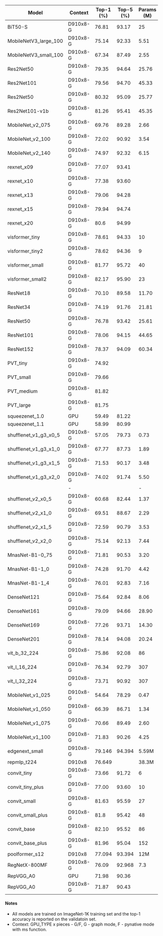 | Model           | Context   |  Top-1 (%)  | Top-5 (%)  |  Params (M)    | Train T. | Infer T. |  Download | Config | Log |
|-----------------|-----------|-------|-------|------------|-------|--------|---|--------|--------------|
|    BiT50-S   | D910x8-G |   76.81   |   93.17   |    25     | 651s/step  |             | [model](https://download.mindspore.cn/toolkits/mindcv/bit/BiTresnet50.ckpt) | [cfg](https://github.com/mindspore-lab/mindcv/blob/main/configs/BigTransfer/BiT50_ascend.yaml) |  |
| MobileNetV3_large_100 | D910x8-G | 75.14     | 92.33     | 5.51       | 225s/epoch |          |  |  |  |
| MobileNetV3_small_100 | D910x8-G | 67.34     | 87.49     | 2.55       | 118s/epoch |          |  |  |  |
| Res2Net50      | D910x8-G | 79.35     | 94.64     | 25.76      | 246s/epoch | 28.5ms/step |  |  |  |
| Res2Net101     | D910x8-G | 79.56     | 94.70     | 45.33      | 467s/epoch | 46.0ms/step |  |  |  |
| Res2Net50      | D910x8-G | 80.32     | 95.09     | 25.77      | 250s/epoch | 29.6ms/step |  |  |  |
| Res2Net101-v1b | D910x8-G | 81.26     | 95.41     | 45.35      | 435s/epoch | 42.4ms/step |  |  |  |
| MobileNet_v2_075 | D910x8-G | 69.76       | 89.28      | 2.66           | 106s/epoch |        |  |  |  |
| MobileNet_v2_100 | D910x8-G | 72.02       | 90.92      | 3.54           | 98s/epoch |        |  |  |  |
| MobileNet_v2_140 | D910x8-G | 74.97       | 92.32      | 6.15           | 157s/epoch |        |  |  |  |
| rexnet_x09 | D910x8-G | 77.07 | 93.41    |      |   |   |   |  |  |
| rexnet_x10 | D910x8-G | 77.38 | 93.60    |       |   |   |   |  |  |
| rexnet_x13 | D910x8-G | 79.06 | 94.28 |  |   |   |   |  |  |
| rexnet_x15 | D910x8-G | 79.94 | 94.74  |   |   |   |   |  |  |
| rexnet_x20 | D910x8-G | 80.6 | 94.99  |   |   |   |   |  |  |
| visformer_tiny   | D910x8-G  | 78.61       | 94.33      | 10             | 353s/epoch | 10.9ms/step |  |  |  |
| visformer_tiny2  | D910x8-G  | 78.62       | 94.36      | 9              | 390s/epoch | 11.5ms/step |  |  |  |
| visformer_small  | D910x8-G  | 81.77       | 95.72      | 40             | 440s/epoch | 15.3ms/step |  |  |  |
| visformer_small2 | D910x8-G  | 82.17       | 95.90      | 23             | 450s/epoch | 19.2ms/step |  |  |  |
| ResNet18 | D910x8-G | 70.10 | 89.58 | 11.70 | 118s/epoch |  |  |  |  |
| ResNet34 | D910x8-G | 74.19 | 91.76 | 21.81 | 122s/epoch |  |  |  |  |
| ResNet50 | D910x8-G | 76.78 | 93.42 | 25.61 | 213s/epoch |  |  |  |  |
| ResNet101 | D910x8-G | 78.06 | 94.15 | 44.65 | 327s/epoch |  |  |  |  |
| ResNet152 | D910x8-G | 78.37 | 94.09 | 60.34 | 456s/epoch |  |  |  |  |
| PVT_tiny | D910x8-G | 74.92     |       |        | 433s/epoch | 16ms/step |  |  |  |
| PVT_small | D910x8-G | 79.66   |      |       | 538s/epoch | 30ms/step |  |  |  |
| PVT_medium | D910x8-G | 81.82      |       |         | 766s/epoch |47ms/step  |  |  |  |
| PVT_large | D910x8-G | 81.75     |       |        | 1074s/epoch | 67ms/step|  |  |  |
| squeezenet_1.0 | GPU | 59.49   | 81.22 |   |   |   |  |  |  |
| squeezenet_1.1 | GPU | 58.99 |   80.99 |   |   |   |  |  |  |
| shufflenet_v1_g3_x0_5 | D910x8-G     | 57.05     | 79.73     | 0.73       | 169s/epoch |          |  |  |  |
| shufflenet_v1_g3_x1_0 | D910x8-G     | 67.77     | 87.73     | 1.89       | 192s/epoch |          |  |  |  |
| shufflenet_v1_g3_x1_5 | D910x8-G     | 71.53     | 90.17     | 3.48       | 303s/epoch |          |  |  |  |
| shufflenet_v1_g3_x2_0 | D910x8-G     | 74.02     | 91.74     | 5.50       | 232s/epoch |          |  |  |  |
|  | - |  |  | - | - | - |  |  |  |
| shufflenet_v2_x0_5 | D910x8-G | 60.68     | 82.44     | 1.37       | 99s/epoch  |          |  |  |  |
| shufflenet_v2_x1_0 | D910x8-G | 69.51     | 88.67     | 2.29       | 101s/epoch |          |  |  |  |
| shufflenet_v2_x1_5 | D910x8-G | 72.59     | 90.79     | 3.53       | 125s/epoch |          |  |  |  |
| shufflenet_v2_x2_0 | D910x8-G | 75.14     | 92.13     | 7.44       | 149s/epoch |          |  |  |  |
| MnasNet-B1-0_75 |  D910x8-G  | 71.81 | 90.53 | 3.20 |  96s/epoch  |  |  |     |  |
| MnasNet-B1-1_0 |  D910x8-G  | 74.28 | 91.70 | 4.42 | 96s/epoch | |  |     |  |
| MnasNet-B1-1_4 | D910x8-G | 76.01 | 92.83 | 7.16 | 121s/epoch | |  |  |  |
| DenseNet121 | D910x8-G | 75.64     | 92.84     | 8.06       | 238s/epoch | 6.7ms/step |  |  |  |
| DenseNet161 | D910x8-G | 79.09     | 94.66     | 28.90      | 472s/epoch | 8.7ms/step |  |  |  |
| DenseNet169 | D910x8-G | 77.26 | 93.71 | 14.30 | 313s/epoch | 7.4ms/step |  |  |  |
| DenseNet201 | D910x8-G | 78.14 | 94.08 | 20.24 | 394s/epoch | 7.9ms/step |  |  |  |
| vit_b_32_224 | D910x8-G |   75.86   |   92.08   |    86     | 619ms/step | 11.6ms/step | [model](https://download.mindspore.cn/toolkits/mindcv/vit/vit_b_32_224.ckpt) | [cfg](https://github.com/mindspore-lab/mindcv/blob/main/configs/vit/vit_b32_224_ascend.yaml) |  |
| vit_l_16_224 | D910x8-G |   76.34   |   92.79   |    307    | 632ms/step | 5.37ms/step | [model](https://download.mindspore.cn/toolkits/mindcv/vit/vit_l_16_224.ckpt) | [cfg](https://github.com/mindspore-lab/mindcv/blob/main/configs/vit/vit_l16_224_ascend.yaml) |  |
| vit_l_32_224 | D910x8-G |   73.71   |   90.92   |    307    | 534ms/step | 6.22ms/step | [model](https://download.mindspore.cn/toolkits/mindcv/vit/vit_l_32_224.ckpt) | [cfg](https://github.com/mindspore-lab/mindcv/blob/main/configs/vit/vit_l32_224_ascend.yaml) |  |
| MobileNet_v1_025 | D910x8-G | 54.64       | 78.29      | 0.47           | 113s/epoch |        |  |  |  |
| MobileNet_v1_050 | D910x8-G | 66.39       | 86.71      | 1.34           | 120s/epoch |        |  |  |  |
| MobileNet_v1_075 | D910x8-G | 70.66       | 89.49      | 2.60           | 128s/epoch |        |  |  |  |
| MobileNet_v1_100 | D910x8-G | 71.83       | 90.26      | 4.25           | 130s/epoch |        |  |  |  |
| edgenext_small | D910x8-G | 79.146     | 94.394     | 5.59M       | 518s/epoch |  |  |  |  |
| repmlp_t224 | D910x8 | 76.649     |      | 38.3M       | 1011s/epoch | 15.8ms/step |  |  |  |
| convit_tiny      | D910x8-G  | 73.66       | 91.72      | 6              | 243s/epoch | 50.7ms/step | [model](https://download.mindspore.cn/toolkits/mindcv/convit/convit_tiny.ckpt) | [cfg](configs/convit/convit_tiny_ascend.yaml) |  |
| convit_tiny_plus | D910x8-G  | 77.00       | 93.60      | 10             | 246s/epoch | 40.9ms/step | [model](https://download.mindspore.cn/toolkits/mindcv/convit/convit_tiny_plus.ckpt) | [cfg](configs/convit/convit_tiny_plus_ascend.yaml) |  |
| convit_small     | D910x8-G  | 81.63       | 95.59      | 27             | 491s/epoch | 36.4ms/step | [model](https://download.mindspore.cn/toolkits/mindcv/convit/convit_small.ckpt) | [cfg](configs/convit/convit_small.yaml) |  |
| convit_small_plus| D910x8-G  | 81.8        | 95.42      | 48             | 557s/epoch | 32.7ms/step | [model](https://download.mindspore.cn/toolkits/mindcv/convit/convit_small_plus.ckpt) | [cfg](configs/convit/convit_small_plus_ascend.yaml) |  |
| convit_base      | D910x8-G  | 82.10       | 95.52      | 86             | 880s/epoch | 32.8ms/step | [model](https://download.mindspore.cn/toolkits/mindcv/convit/convit_base.ckpt) | [cfg](configs/convit/convit_base_ascend.yaml) |  |
| convit_base_plus | D910x8-G  | 81.96       | 95.04      | 152            | 1031s/epoch | 36.6ms/step | [model](https://download.mindspore.cn/toolkits/mindcv/convit/convit_base_plus.ckpt) | [cfg](configs/convit/convit_base_plus_ascend.yaml) |  |
| poolformer_s12  | D910x8    | 77.094      |   93.394   |  12M           | 396.24s/epoch | 19.9ms/step |  |  |  |
| RegNetX-800MF   | D910x8-G  | 76.09       | 92.968        | 7.3         | 115s/epoch | 1.8ms/step |  |  |  |
| RepVGG_A0 | GPU | 71.98     | 90.36     |       |  |   |  |  |  |
| RepVGG_A0 | D910x8-G | 71.87 | 90.43     |        |   |   |  |  |  |

#### Notes
- All models are trained on ImageNet-1K training set and the top-1 accuracy is reported on the validatoin set.
- Context: GPU_TYPE x pieces - G/F, G - graph mode, F - pynative mode with ms function.
